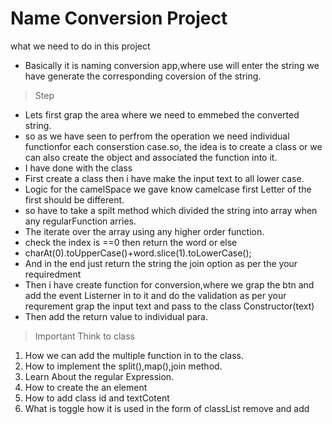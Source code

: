 # Name Conversion Project

what we need to do in this project

- Basically it is naming conversion app,where use will enter the string we have generate the corresponding coversion of the string.
  
> Step
- Lets first grap the area where we need to emmebed the converted string.
- so as we have seen to perfrom the operation we need individual functionfor each conserstion case.so, the idea is to create a class or we can also create the object and associated the function into it.
-  I have done with the class 
-  First create a class then i have make the input text to all lower case.
- Logic for the camelSpace we gave know camelcase first Letter of the first should be different.
- so have to take a spilt method which divided the string into array when any regularFunction arries.
- The iterate  over the array using any higher order function.
- check the index is ==0 then return the word or else
- charAt(0).toUpperCase()+word.slice(1).toLowerCase();
- And in the end just return the string the join option as per the your requiredment
- Then  i have create function for conversion,where we grap the btn and add the event Listerner in to it and do the validation as per your requrement grap the input text and pass to the class Constructor(text)
- Then add the return value to individual para.

> Important Think to class
1. How we can add the multiple function in  to the class.
2. How to implement the split(),map(),join method.
3. Learn About the regular Expression.
1. How to create the an element 
2. How to add class id and textCotent 
3. What is toggle how it is used in the form of classList remove and add